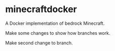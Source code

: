# minecraftdocker
A Docker implementation of bedrock Minecraft.

Make some changes to show how branches work.

Make second change to branch.